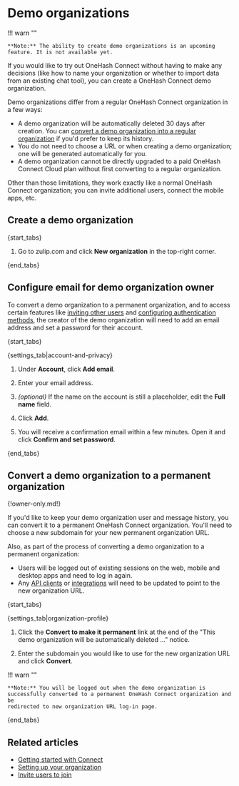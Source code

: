 # Demo organizations

!!! warn ""

    **Note:** The ability to create demo organizations is an upcoming
    feature. It is not available yet.

If you would like to try out OneHash Connect without having to make any
decisions (like how to name your organization or whether to import
data from an existing chat tool), you can create a OneHash Connect demo
organization.

Demo organizations differ from a regular OneHash Connect organization in a few
ways:

* A demo organization will be automatically deleted 30 days after
  creation. You can [convert a demo organization into a regular
  organization](#convert-a-demo-organization-to-a-permanent-organization)
  if you'd prefer to keep its history.
* You do not need to choose a URL or when creating a demo organization;
  one will be generated automatically for you.
* A demo organization cannot be directly upgraded to a paid OneHash Connect
  Cloud plan without first converting to a regular organization.

Other than those limitations, they work exactly like a normal OneHash Connect
organization; you can invite additional users, connect the mobile
apps, etc.

## Create a demo organization

{start_tabs}

1. Go to zulip.com and click **New organization** in the top-right corner.

{end_tabs}

## Configure email for demo organization owner

To convert a demo organization to a permanent organization, and to access
certain features like [inviting other users](/help/invite-new-users) and
[configuring authentication methods](/help/configure-authentication-methods),
the creator of the demo organization will need to add an email address
and set a password for their account.

{start_tabs}

{settings_tab|account-and-privacy}

1. Under **Account**, click **Add email**.

1. Enter your email address.

1. *(optional)* If the name on the account is still a placeholder,
   edit the **Full name** field.

1. Click **Add**.

1. You will receive a confirmation email within a few minutes. Open
   it and click **Confirm and set password**.

{end_tabs}

## Convert a demo organization to a permanent organization

{!owner-only.md!}

If you'd like to keep your demo organization user and message history,
you can convert it to a permanent OneHash Connect organization. You'll need to
choose a new subdomain for your new permanent organization URL.

Also, as part of the process of converting a demo organization to a
permanent organization:

* Users will be logged out of existing sessions on the web, mobile and
  desktop apps and need to log in again.
* Any [API clients](/api) or [integrations](/integrations/) will need
  to be updated to point to the new organization URL.

{start_tabs}

{settings_tab|organization-profile}

1. Click the **Convert to make it permanent** link at the end of the
   "This demo organization will be automatically deleted ..." notice.

1. Enter the subdomain you would like to use for the new organization
   URL and click  **Convert**.

!!! warn ""

    **Note:** You will be logged out when the demo organization is
    successfully converted to a permanent OneHash Connect organization and be
    redirected to new organization URL log-in page.

{end_tabs}

## Related articles

* [Getting started with Connect](/help/getting-started-with-connect)
* [Setting up your organization](/help/getting-your-organization-started-with-connect)
* [Invite users to join](/help/invite-users-to-join)
